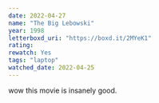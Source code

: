 ```yaml
---
date: 2022-04-27
name: "The Big Lebowski"
year: 1998
letterboxd_uri: "https://boxd.it/2MYeK1"
rating: 
rewatch: Yes
tags: "laptop"
watched_date: 2022-04-25
---
```


wow this movie is insanely good.

